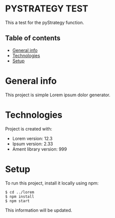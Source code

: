 # PYSTRATEGY TEST

This a test for the pyStrategy function.

## Table of contents
* [General info](#general-info)
* [Technologies](#technologies)
* [Setup](#setup)

# General info
This project is simple Lorem ipsum dolor generator.
	
# Technologies
Project is created with:
* Lorem version: 12.3
* Ipsum version: 2.33
* Ament library version: 999
	
# Setup
To run this project, install it locally using npm:

```
$ cd ../lorem
$ npm install
$ npm start
```

This information will be updated.